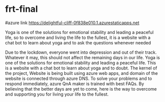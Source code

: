 # frt-final
#azure link https://delightful-cliff-0f838e010.1.azurestaticapps.net

Yoga is one of the solutions for emotional stability and leading a peaceful life, so to overcome and living the life to the fullest, it is a website with a chat bot to learn about yoga and to ask the questions whenever needed

Due to the lockdown, everyone went into depression and out of their track. Whatever it may, this should not affect the remaining days in our life. Yoga is one of the solutions for emotional stability and leading a peaceful life. This is a website with a chat bot to learn about yoga and to doubt. The kernel of the project, Website is being built using azure web apps, and domain of the website is connected through azure DNS. To solve your problems and to respond immediately, azure QnA maker is trained with best FAQs. By believing that the better days are yet to come, here is the way to overcome and supporting you for living your life to the fullest.
